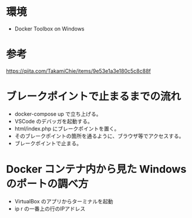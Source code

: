 
# 環境
- Docker Toolbox on Windows

# 参考
https://qiita.com/TakamiChie/items/9e53e1a3e180c5c8c88f

# ブレークポイントで止まるまでの流れ
- docker-compose up で立ち上げる。
- VSCode のデバッガを起動する。
- html/index.php にブレークポイントを置く。
- そのブレークポイントの箇所を通るように、ブラウザ等でアクセスする。
- ブレークポイントで止まる。

#  Docker コンテナ内から見た Windows のポートの調べ方
- VirtualBox のアプリからターミナルを起動
- ip r の一番上の行のIPアドレス
